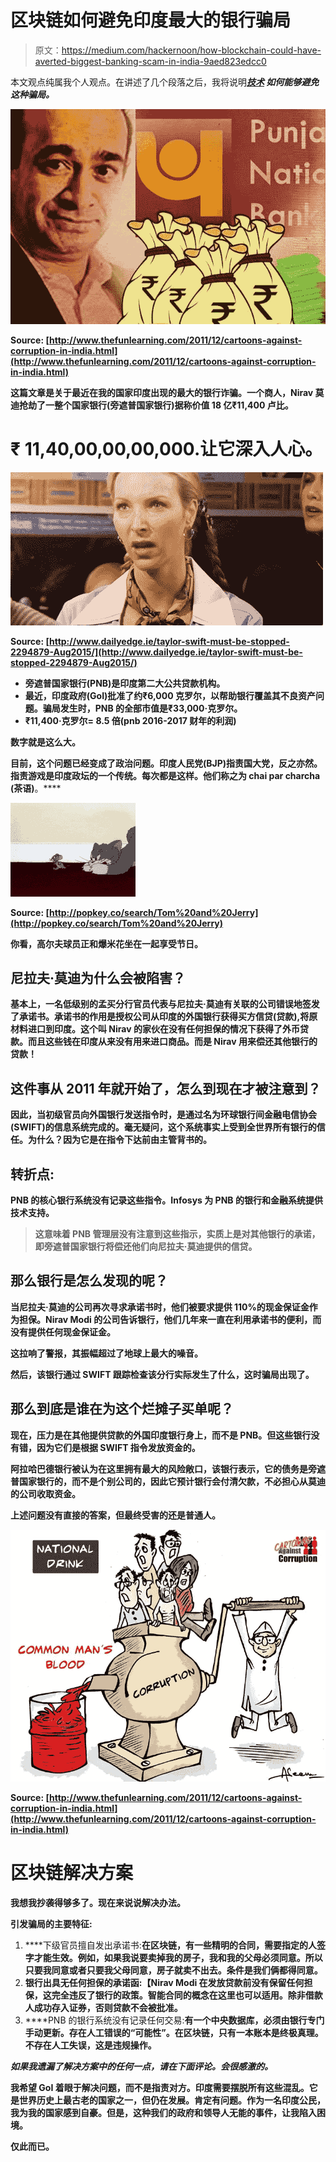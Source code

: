 # 区块链如何避免印度最大的银行骗局

> 原文：<https://medium.com/hackernoon/how-blockchain-could-have-averted-biggest-banking-scam-in-india-9aed823edcc0>

本文观点纯属我个人观点。在讲述了几个段落之后，我将说明[](https://hackernoon.com/tagged/blockchain)**[*技术*](https://hackernoon.com/tagged/technology) *如何能够避免这种骗局。***

**![](img/4afecf4744f55b00550ff8a3003a1987.png)**

**Source: [http://www.thefunlearning.com/2011/12/cartoons-against-corruption-in-india.html](http://www.thefunlearning.com/2011/12/cartoons-against-corruption-in-india.html)**

**这篇文章是关于最近在我的国家印度出现的最大的银行诈骗。一个商人，Nirav **莫迪**抢劫了一整个国家银行(旁遮普国家银行)据称价值 18 亿₹11,400 卢比。**

# **₹ 11,40,00,00,00,000.让它深入人心。**

**![](img/6b804c868549b1d59f61af75d5df8b0f.png)**

**Source: [http://www.dailyedge.ie/taylor-swift-must-be-stopped-2294879-Aug2015/](http://www.dailyedge.ie/taylor-swift-must-be-stopped-2294879-Aug2015/)**

*   **旁遮普国家银行(PNB)是印度第二大公共贷款机构。**
*   **最近，印度政府(GoI)批准了约₹6,000 克罗尔，以帮助银行覆盖其不良资产问题。骗局发生时，PNB 的全部市值是₹33,000·克罗尔。**
*   **₹11,400·克罗尔= 8.5 倍(pnb 2016-2017 财年的利润)**

**数字就是这么大。**

**目前，这个问题已经变成了政治问题。印度人民党(BJP)指责国大党，反之亦然。指责游戏是印度政坛的一个传统。每次都是这样。他们称之为 **chai par charcha** (茶语)**。****

**![](img/faaaecf41ae646d6ca163ee89b890ef8.png)**

**Source: [http://popkey.co/search/Tom%20and%20Jerry](http://popkey.co/search/Tom%20and%20Jerry)**

**你看，高尔夫球员正和爆米花坐在一起享受节日。**

## **尼拉夫·莫迪为什么会被陷害？**

**基本上，一名低级别的孟买分行官员代表与尼拉夫·莫迪有关联的公司错误地签发了承诺书。承诺书的作用是授权公司从印度的外国银行获得买方信贷(贷款),将原材料进口到印度。这个叫 Nirav 的家伙在没有任何担保的情况下获得了外币贷款。而且这些钱在印度从来没有用来进口商品。而是 Nirav 用来偿还其他银行的贷款！**

## **这件事从 2011 年就开始了，怎么到现在才被注意到？**

**因此，当初级官员向外国银行发送指令时，是通过名为环球银行间金融电信协会(SWIFT)的信息系统完成的。毫无疑问，这个系统事实上受到全世界所有银行的信任。为什么？因为它是在指令下达前由主管背书的。**

## **转折点:**

**PNB 的核心银行系统没有记录这些指令。Infosys 为 PNB 的银行和金融系统提供技术支持。**

> **这意味着 PNB 管理层没有注意到这些指示，实质上是对其他银行的承诺，即旁遮普国家银行将偿还他们向尼拉夫·莫迪提供的信贷。**

## **那么银行是怎么发现的呢？**

**当尼拉夫·莫迪的公司再次寻求承诺书时，他们被要求提供 110%的现金保证金作为担保。Nirav Modi 的公司告诉银行，他们几年来一直在利用承诺书的便利，而没有提供任何现金保证金。**

****这拉响了警报，其振幅超过了地球上最大的噪音。****

**然后，该银行通过 SWIFT 跟踪检查该分行实际发生了什么，这时骗局出现了。**

## **那么到底是谁在为这个烂摊子买单呢？**

**现在，压力是在其他提供贷款的外国印度银行身上，而不是 PNB。但这些银行没有错，因为它们是根据 SWIFT 指令发放资金的。**

**阿拉哈巴德银行被认为在这里拥有最大的风险敞口，该银行表示，它的债务是旁遮普国家银行的，而不是个别公司的，因此它预计银行会付清欠款，不必担心从莫迪的公司收取资金。**

**上述问题没有直接的答案，但最终受害的还是普通人。**

**![](img/dcabdcc615067fd9a0284c1ee3e9ac91.png)**

**Source: [http://www.thefunlearning.com/2011/12/cartoons-against-corruption-in-india.html](http://www.thefunlearning.com/2011/12/cartoons-against-corruption-in-india.html)**

# **区块链解决方案**

**我想我抄袭得够多了。现在来说说解决办法。**

**引发骗局的主要特征:**

1.  ****下级官员擅自发出承诺书:**在区块链，有一些精明的合同，需要指定的人签字才能生效。例如，如果我说要卖掉我的房子，我和我的父母必须同意。所以只要我同意或者只要我父母同意，房子就卖不出去。条件是我们俩都得同意。**
2.  ****银行出具无任何担保的承诺函:【Nirav Modi 在发放贷款前没有保留任何担保，这完全违反了银行的政策。智能合同的概念在这里也可以适用。除非借款人成功存入证券，否则贷款不会被批准。****
3.  ****PNB 的银行系统没有记录任何交易:**有一个中央数据库，必须由银行专门手动更新。存在人工错误的“可能性”。在区块链，只有一本账本是终极真理。不存在人工失误，这是违规操作。**

***如果我遗漏了解决方案中的任何一点，请在下面评论。会很感激的。***

**我希望 GoI 着眼于解决问题，而不是指责对方。印度需要摆脱所有这些混乱。它是世界历史上最古老的国家之一，但仍在发展。肯定有问题。作为一名印度公民，我为我的国家感到自豪。但是，这种我们的政府和领导人无能的事件，让我陷入困境。**

**仅此而已。**